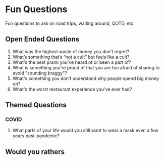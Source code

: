 # Fun Questions
Fun questions to ask on road trips, waiting around, QOTD, etc.

## Open Ended Questions

1. What was the highest waste of money you don't regret?
2. What’s something that’s “not a cult” but feels like a cult?
3. What's the best prank you've heard of or been a part of?
4. What is something you're proud of that you are too afraid of sharing to avoid "sounding braggy"?
5. What's something you don't understand why people spend big money on?
6. What's the worst restaurant experience you've ever had?

## Themed Questions

### COVID

1. What parts of your life would you still want to wear a mask even a few years post-pandemic?

## Would you rathers

